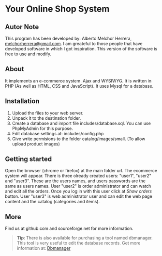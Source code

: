 # Your Online Shop System

## Autor Note

This program has been developed by: Alberto Melchor Herrera, melchorherrera@gmail.com. I am greateful to those people that have developed software in which I got inspiration. This version of the software is free to use and modify.


## About

It implements an e-commerce system. Ajax and WYSIWYG. It is written in PHP (As well as HTML, CSS and JavaScript). It uses Mysql for a database.


## Installation

1. Upload the files to your web server.
2. Unpack it to the destination folder.
3. Create a database and import file includes/database.sql. You can use PhpMyAdmin for this purpose.
4. Edit database settings at:
  includes/config.php
5. Give write permisions to the folder catalog/images/small. (To allow upload product images)


## Getting started

Open the browser (chrome or firefox) at the main folder url. The ecommerce system will appear. There is three olready created users: "user1", "user2" and "user3". These are the users names, and users passwords are the same as users names. User "user2" is order administrator and can watch and edit all the orders. Once you log in with this user click at *Show orders* button. User "user3" is web administrator user and can edit the web page content and the catalog (categories and items).


## More

Find us at github.com and sourceforge.net for more information.

>**Tip**: There is also available for purchasing a tool named dbmanager. This tool is very useful to edit the database records. Get more information at: [Dbmanager](http://youronlineshop.sourceforge.net/dbmanager)
